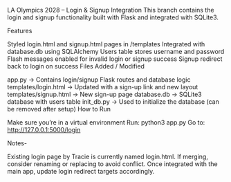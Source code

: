 LA Olympics 2028 – Login & Signup Integration
This branch contains the login and signup functionality built with Flask and integrated with SQLite3.

 Features

Styled login.html and signup.html pages in /templates
Integrated with database.db using SQLAlchemy
Users table stores username and password
Flash messages enabled for invalid login or signup success
Signup redirect back to login on success
 Files Added / Modified

app.py → Contains login/signup Flask routes and database logic
templates/login.html → Updated with a sign-up link and new layout
templates/signup.html → New sign-up page
database.db → SQLite3 database with users table
init_db.py → Used to initialize the database (can be removed after setup)
 How to Run

Make sure you’re in a virtual environment
Run:
python3 app.py
Go to:
http://127.0.0.1:5000/login

Notes- 

Existing login page by Tracie is currently named login.html. If merging, consider renaming or replacing to avoid conflict.
Once integrated with the main app, update login redirect targets accordingly.
